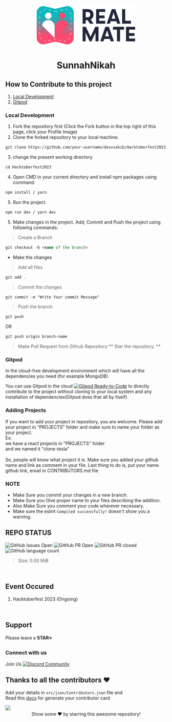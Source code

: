 <p align="center"><img src="public/assets/logo.svg"></p>

# <p align="center"> SunnahNikah </p>


## How to Contribute to this project

1. [Local Development](https://github.com/devvsakib/Hacktoberfest2023#local-development)
2. [Gitpod](https://github.com/devvsakib/Hacktoberfest2023#gitpod)

### Local Development

1. Fork the repository first (Click the Fork button in the top right of this page,
   click your Profile Image)
2. Clone the forked repository to your local machine.

```markdown
git clone https://github.com/your-username/devvsakib/Hacktoberfest2023.git
```

3. change the present working directory

```markdown
cd Hacktoberfest2023
```
4. Open CMD in your current directory and install npm packages using command.
```markdown
npm install / yarn
```
5. Run the project.
```markdown
npm run dev / yarn dev
```

5. Make changes in the project. Add, Commit and Push the project using following commands:

> Create a Branch
```markdown
git checkout -b <name of the branch>
```
- Make the changes

> Add all files
```markdown
git add .
```
> Commit the changes
```markdown
git commit -m "Write Your commit Message"
```
> Push the branch
```markdown
git push
```
OR
```markdown
git push origin branch-name
```
> Make Pull Request from Github Repository
** Star the repository. **

### Gitpod

In the cloud-free development environment which will have all the dependencies you need (for example MongoDB).

You can use Gitpod in the cloud [![Gitpod Ready-to-Code](https://img.shields.io/badge/Gitpod-Ready--to--Code-blue?logo=gitpod)](https://gitpod.io/#https://github.com/devvsakib/Hacktoberfest2023) to directly contribute to the project without cloning to your local system and any installation of dependencies(Gitpod does that all by itself).

### Adding Projects
If you want to add your project in repository, you are welcome. Please add your project in "PROJECTS" folder and make sure to name your folder as your project.
<br>
Ex:
<br>
we have a react projects in "PROJECTS" folder
<br>
and we named it "clone-tesla"
<br><br>
So, people will know what project it is. Make sure you added your github name and link as comment in your file. Last thing to do is, put your name. github link, email in CONTRIBUTORS.md file

### NOTE

- Make Sure you commit your changes in a new branch.
- Make Sure you Give proper name to your files describing the addition.
- Also Make Sure you comment your code wherever necessary.
- Make sure the eslint `Compiled successfully!` doesn't show you a warning.


## REPO STATUS

![GitHub Issues Open](https://img.shields.io/github/issues/devvsakib/Hacktoberfest2023?style=for-the-badge&color=green)
![GitHub PR Open](https://img.shields.io/github/issues-pr/devvsakib/Hacktoberfest2023?style=for-the-badge&color=aqua)
![GitHub PR closed](https://img.shields.io/github/issues-pr-closed-raw/devvsakib/Hacktoberfest2023?style=for-the-badge&color=blue)
![GitHub language count](https://img.shields.io/github/languages/count/devvsakib/Hacktoberfest2023?style=for-the-badge&color=brightgreen)
> Size: 0.00 MiB
<br>

## Event Occured
1. Hacktoberfest 2023 (Ongoing)
<br>

<!--
<div align="center">
    <img width="150px" src="https://avatars.githubusercontent.com/u/88339569?v=4">
    <p><b><a href="https://github.com/devvsakib">DevvSakib</a></b><br> Maintainer</p>
</div>
-->

## Support
Please leave a **STAR⭐**

### Connect with us

Join Us  <a href="https://discord.gg/xwRbDwnbMr"><img src="https://cdn.worldvectorlogo.com/logos/discord-6.svg" title="Discord" alt="Discord Community" width="20"/></a>

## Thanks to all the contributors ❤️
Add your details in `src/json/Contributors.json` file and <br>
Read this [docs](/docs/contributor-card.md) for generate your contributor card

<a href = "https://github.com/devvsakib/hacktoberfest2023/graphs/contributors">
  <img src = "https://contrib.rocks/image?repo=devvsakib/hacktoberfest2023"/>
</a>
<div align="center">
Show some ❤️ by starring this awesome repository!
</div>
